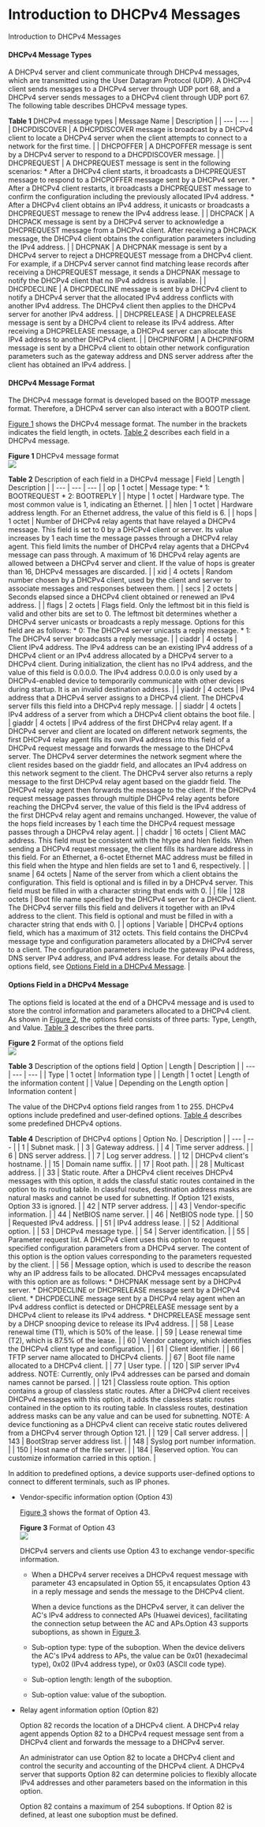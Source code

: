 Introduction to DHCPv4 Messages
===============================

Introduction to DHCPv4 Messages

#### DHCPv4 Message Types

A DHCPv4 server and client communicate through DHCPv4 messages, which are transmitted using the User Datagram Protocol (UDP). A DHCPv4 client sends messages to a DHCPv4 server through UDP port 68, and a DHCPv4 server sends messages to a DHCPv4 client through UDP port 67. The following table describes DHCPv4 message types.

**Table 1** DHCPv4 message types
| Message Name | Description |
| --- | --- |
| DHCPDISCOVER | A DHCPDISCOVER message is broadcast by a DHCPv4 client to locate a DHCPv4 server when the client attempts to connect to a network for the first time. |
| DHCPOFFER | A DHCPOFFER message is sent by a DHCPv4 server to respond to a DHCPDISCOVER message. |
| DHCPREQUEST | A DHCPREQUEST message is sent in the following scenarios:   * After a DHCPv4 client starts, it broadcasts a DHCPREQUEST message to respond to a DHCPOFFER message sent by a DHCPv4 server. * After a DHCPv4 client restarts, it broadcasts a DHCPREQUEST message to confirm the configuration including the previously allocated IPv4 address. * After a DHCPv4 client obtains an IPv4 address, it unicasts or broadcasts a DHCPREQUEST message to renew the IPv4 address lease. |
| DHCPACK | A DHCPACK message is sent by a DHCPv4 server to acknowledge a DHCPREQUEST message from a DHCPv4 client. After receiving a DHCPACK message, the DHCPv4 client obtains the configuration parameters including the IPv4 address. |
| DHCPNAK | A DHCPNAK message is sent by a DHCPv4 server to reject a DHCPREQUEST message from a DHCPv4 client. For example, if a DHCPv4 server cannot find matching lease records after receiving a DHCPREQUEST message, it sends a DHCPNAK message to notify the DHCPv4 client that no IPv4 address is available. |
| DHCPDECLINE | A DHCPDECLINE message is sent by a DHCPv4 client to notify a DHCPv4 server that the allocated IPv4 address conflicts with another IPv4 address. The DHCPv4 client then applies to the DHCPv4 server for another IPv4 address. |
| DHCPRELEASE | A DHCPRELEASE message is sent by a DHCPv4 client to release its IPv4 address. After receiving a DHCPRELEASE message, a DHCPv4 server can allocate this IPv4 address to another DHCPv4 client. |
| DHCPINFORM | A DHCPINFORM message is sent by a DHCPv4 client to obtain other network configuration parameters such as the gateway address and DNS server address after the client has obtained an IPv4 address. |



#### DHCPv4 Message Format

The DHCPv4 message format is developed based on the BOOTP message format. Therefore, a DHCPv4 server can also interact with a BOOTP client.

[Figure 1](#EN-US_CONCEPT_0000001564006389__fig_dc_cfg_dhcp_600501) shows the DHCPv4 message format. The number in the brackets indicates the field length, in octets. [Table 2](#EN-US_CONCEPT_0000001564006389__tab_dc_cfg_dhcp_600502) describes each field in a DHCPv4 message.

**Figure 1** DHCPv4 message format  
![](figure/en-us_image_0000001564006429.png)  

**Table 2** Description of each field in a DHCPv4 message
| Field | Length | Description |
| --- | --- | --- |
| op | 1 octet | Message type:  * 1: BOOTREQUEST * 2: BOOTREPLY |
| htype | 1 octet | Hardware type. The most common value is 1, indicating an Ethernet. |
| hlen | 1 octet | Hardware address length. For an Ethernet address, the value of this field is 6. |
| hops | 1 octet | Number of DHCPv4 relay agents that have relayed a DHCPv4 message. This field is set to 0 by a DHCPv4 client or server. Its value increases by 1 each time the message passes through a DHCPv4 relay agent. This field limits the number of DHCPv4 relay agents that a DHCPv4 message can pass through. A maximum of 16 DHCPv4 relay agents are allowed between a DHCPv4 server and client. If the value of hops is greater than 16, DHCPv4 messages are discarded. |
| xid | 4 octets | Random number chosen by a DHCPv4 client, used by the client and server to associate messages and responses between them. |
| secs | 2 octets | Seconds elapsed since a DHCPv4 client obtained or renewed an IPv4 address. |
| flags | 2 octets | Flags field. Only the leftmost bit in this field is valid and other bits are set to 0. The leftmost bit determines whether a DHCPv4 server unicasts or broadcasts a reply message. Options for this field are as follows:  * 0: The DHCPv4 server unicasts a reply message. * 1: The DHCPv4 server broadcasts a reply message. |
| ciaddr | 4 octets | Client IPv4 address. The IPv4 address can be an existing IPv4 address of a DHCPv4 client or an IPv4 address allocated by a DHCPv4 server to a DHCPv4 client. During initialization, the client has no IPv4 address, and the value of this field is 0.0.0.0.  The IPv4 address 0.0.0.0 is only used by a DHCPv4-enabled device to temporarily communicate with other devices during startup. It is an invalid destination address. |
| yiaddr | 4 octets | IPv4 address that a DHCPv4 server assigns to a DHCPv4 client. The DHCPv4 server fills this field into a DHCPv4 reply message. |
| siaddr | 4 octets | IPv4 address of a server from which a DHCPv4 client obtains the boot file. |
| giaddr | 4 octets | IPv4 address of the first DHCPv4 relay agent. If a DHCPv4 server and client are located on different network segments, the first DHCPv4 relay agent fills its own IPv4 address into this field of a DHCPv4 request message and forwards the message to the DHCPv4 server. The DHCPv4 server determines the network segment where the client resides based on the giaddr field, and allocates an IPv4 address on this network segment to the client.  The DHCPv4 server also returns a reply message to the first DHCPv4 relay agent based on the giaddr field. The DHCPv4 relay agent then forwards the message to the client.  If the DHCPv4 request message passes through multiple DHCPv4 relay agents before reaching the DHCPv4 server, the value of this field is the IPv4 address of the first DHCPv4 relay agent and remains unchanged. However, the value of the hops field increases by 1 each time the DHCPv4 request message passes through a DHCPv4 relay agent. |
| chaddr | 16 octets | Client MAC address. This field must be consistent with the htype and hlen fields. When sending a DHCPv4 request message, the client fills its hardware address in this field. For an Ethernet, a 6-octet Ethernet MAC address must be filled in this field when the htype and hlen fields are set to 1 and 6, respectively. |
| sname | 64 octets | Name of the server from which a client obtains the configuration. This field is optional and is filled in by a DHCPv4 server. This field must be filled in with a character string that ends with 0. |
| file | 128 octets | Boot file name specified by the DHCPv4 server for a DHCPv4 client. The DHCPv4 server fills this field and delivers it together with an IPv4 address to the client. This field is optional and must be filled in with a character string that ends with 0. |
| options | Variable | DHCPv4 options field, which has a maximum of 312 octets. This field contains the DHCPv4 message type and configuration parameters allocated by a DHCPv4 server to a client. The configuration parameters include the gateway IPv4 address, DNS server IPv4 address, and IPv4 address lease.  For details about the options field, see [Options Field in a DHCPv4 Message](#EN-US_CONCEPT_0000001564006389__option). |



#### Options Field in a DHCPv4 Message

The options field is located at the end of a DHCPv4 message and is used to store the control information and parameters allocated to a DHCPv4 client. As shown in [Figure 2](#EN-US_CONCEPT_0000001564006389__fig_dc_cfg_dhcp_600502), the options field consists of three parts: Type, Length, and Value. [Table 3](#EN-US_CONCEPT_0000001564006389__tab_dc_cfg_dhcp_600503) describes the three parts.

**Figure 2** Format of the options field  
![](figure/en-us_image_0000001512687042.png)  

**Table 3** Description of the options field
| Option | Length | Description |
| --- | --- | --- |
| Type | 1 octet | Information type |
| Length | 1 octet | Length of the information content |
| Value | Depending on the Length option | Information content |

The value of the DHCPv4 options field ranges from 1 to 255. DHCPv4 options include predefined and user-defined options. [Table 4](#EN-US_CONCEPT_0000001564006389__tab_01) describes some predefined DHCPv4 options.

**Table 4** Description of DHCPv4 options
| Option No. | Description |
| --- | --- |
| 1 | Subnet mask. |
| 3 | Gateway address. |
| 4 | Time server address. |
| 6 | DNS server address. |
| 7 | Log server address. |
| 12 | DHCPv4 client's hostname. |
| 15 | Domain name suffix. |
| 17 | Root path. |
| 28 | Multicast address. |
| 33 | Static route. After a DHCPv4 client receives DHCPv4 messages with this option, it adds the classful static routes contained in the option to its routing table. In classful routes, destination address masks are natural masks and cannot be used for subnetting. If Option 121 exists, Option 33 is ignored. |
| 42 | NTP server address. |
| 43 | Vendor-specific information. |
| 44 | NetBIOS name server. |
| 46 | NetBIOS node type. |
| 50 | Requested IPv4 address. |
| 51 | IPv4 address lease. |
| 52 | Additional option. |
| 53 | DHCPv4 message type. |
| 54 | Server identification. |
| 55 | Parameter request list. A DHCPv4 client uses this option to request specified configuration parameters from a DHCPv4 server. The content of this option is the option values corresponding to the parameters requested by the client. |
| 56 | Message option, which is used to describe the reason why an IP address fails to be allocated. DHCPv4 messages encapsulated with this option are as follows:  * DHCPNAK message sent by a DHCPv4 server. * DHCPDECLINE or DHCPRELEASE message sent by a DHCPv4 client. * DHCPDECLINE message sent by a DHCPv4 relay agent when an IPv4 address conflict is detected or DHCPRELEASE message sent by a DHCPv4 client to release its IPv4 address. * DHCPRELEASE message sent by a DHCP snooping device to release its IPv4 address. |
| 58 | Lease renewal time (T1), which is 50% of the lease. |
| 59 | Lease renewal time (T2), which is 87.5% of the lease. |
| 60 | Vendor category, which identifies the DHCPv4 client type and configuration. |
| 61 | Client identifier. |
| 66 | TFTP server name allocated to DHCPv4 clients. |
| 67 | Boot file name allocated to a DHCPv4 client. |
| 77 | User type. |
| 120 | SIP server IPv4 address.  NOTE:  Currently, only IPv4 addresses can be parsed and domain names cannot be parsed. |
| 121 | Classless route option. This option contains a group of classless static routes. After a DHCPv4 client receives DHCPv4 messages with this option, it adds the classless static routes contained in the option to its routing table. In classless routes, destination address masks can be any value and can be used for subnetting.  NOTE:  A device functioning as a DHCPv4 client can receive static routes delivered from a DHCPv4 server through Option 121. |
| 129 | Call server address. |
| 143 | BootStrap server address list. |
| 148 | Syslog port number information. |
| 150 | Host name of the file server. |
| 184 | Reserved option. You can customize information carried in this option. |

In addition to predefined options, a device supports user-defined options to connect to different terminals, such as IP phones.

* Vendor-specific information option (Option 43)
  
  [Figure 3](#EN-US_CONCEPT_0000001564006389__fig_dc_fd_dhcp_000602) shows the format of Option 43.
  
  **Figure 3** Format of Option 43  
  ![](figure/en-us_image_0000001512846630.png)  
  
  DHCPv4 servers and clients use Option 43 to exchange vendor-specific information.
  
  + When a DHCPv4 server receives a DHCPv4 request message with parameter 43 encapsulated in Option 55, it encapsulates Option 43 in a reply message and sends the message to the DHCPv4 client.
    
    When a device functions as the DHCPv4 server, it can deliver the AC's IPv4 address to connected APs (Huawei devices), facilitating the connection setup between the AC and APs.Option 43 supports suboptions, as shown in [Figure 3](#EN-US_CONCEPT_0000001564006389__fig_dc_fd_dhcp_000602).
  + Sub-option type: type of the suboption. When the device delivers the AC's IPv4 address to APs, the value can be 0x01 (hexadecimal type), 0x02 (IPv4 address type), or 0x03 (ASCII code type).
  + Sub-option length: length of the suboption.
  + Sub-option value: value of the suboption.
* Relay agent information option (Option 82)
  
  Option 82 records the location of a DHCPv4 client. A DHCPv4 relay agent appends Option 82 to a DHCPv4 request message sent from a DHCPv4 client and forwards the message to a DHCPv4 server.
  
  An administrator can use Option 82 to locate a DHCPv4 client and control the security and accounting of the DHCPv4 client. A DHCPv4 server that supports Option 82 can determine policies to flexibly allocate IPv4 addresses and other parameters based on the information in this option.
  
  Option 82 contains a maximum of 254 suboptions. If Option 82 is defined, at least one suboption must be defined.